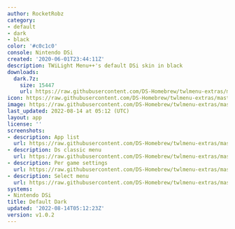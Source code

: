```yaml
---
author: RocketRobz
category:
- default
- dark
- black
color: '#c0c1c0'
console: Nintendo DSi
created: '2020-06-01T23:44:11Z'
description: TWiLight Menu++'s default DSi skin in black
downloads:
  dark.7z:
    size: 15447
    url: https://raw.githubusercontent.com/DS-Homebrew/twlmenu-extras/master/_nds/TWiLightMenu/dsimenu/themes/dark.7z
icon: https://raw.githubusercontent.com/DS-Homebrew/twlmenu-extras/master/_nds/TWiLightMenu/dsimenu/themes/meta/dark/icon.png
image: https://raw.githubusercontent.com/DS-Homebrew/twlmenu-extras/master/_nds/TWiLightMenu/dsimenu/themes/meta/dark/icon.png
last_updated: 2022-08-14 at 05:12 (UTC)
layout: app
license: ''
screenshots:
- description: App list
  url: https://raw.githubusercontent.com/DS-Homebrew/twlmenu-extras/master/_nds/TWiLightMenu/dsimenu/themes/meta/dark/screenshots/app-list.png
- description: Ds classic menu
  url: https://raw.githubusercontent.com/DS-Homebrew/twlmenu-extras/master/_nds/TWiLightMenu/dsimenu/themes/meta/dark/screenshots/ds-classic-menu.png
- description: Per game settings
  url: https://raw.githubusercontent.com/DS-Homebrew/twlmenu-extras/master/_nds/TWiLightMenu/dsimenu/themes/meta/dark/screenshots/per-game-settings.png
- description: Select menu
  url: https://raw.githubusercontent.com/DS-Homebrew/twlmenu-extras/master/_nds/TWiLightMenu/dsimenu/themes/meta/dark/screenshots/select-menu.png
systems:
- Nintendo DSi
title: Default Dark
updated: '2022-08-14T05:12:23Z'
version: v1.0.2
---
```

